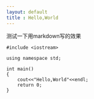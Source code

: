 ```yaml
---
layout: default
title : Hello,World
---
```

测试一下用markdown写的效果
```
#include <iostream>

using namespace std;

int main()
{
    cout<<"Hello,World"<<endl;
    return 0;
}
```